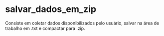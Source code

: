 # salvar_dados_em_zip
Consiste em coletar dados disponibilizados pelo usuário, salvar na área de trabalho em .txt e compactar para .zip.
